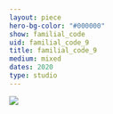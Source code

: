 ```yaml
---
layout: piece
hero-bg-color: "#000000"
show: familial_code
uid: familial_code_9
title: familial_code_9
medium: mixed
dates: 2020
type: studio
---
```


<img src="{{site.baseurl}}img/{{page.type}}/{{page.show}}/{{page.uid}}.jpg" class="piece-photo"/>
